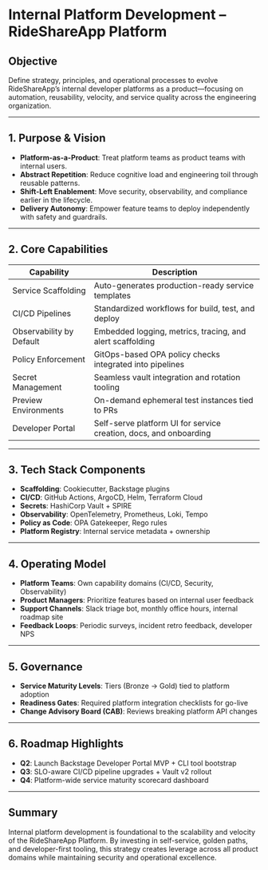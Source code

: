 # Internal Platform Development – RideShareApp Platform

## Objective
Define strategy, principles, and operational processes to evolve RideShareApp’s internal developer platforms as a product—focusing on automation, reusability, velocity, and service quality across the engineering organization.

---

## 1. Purpose & Vision
- **Platform-as-a-Product**: Treat platform teams as product teams with internal users.
- **Abstract Repetition**: Reduce cognitive load and engineering toil through reusable patterns.
- **Shift-Left Enablement**: Move security, observability, and compliance earlier in the lifecycle.
- **Delivery Autonomy**: Empower feature teams to deploy independently with safety and guardrails.

---

## 2. Core Capabilities
| Capability               | Description                                                           |
|--------------------------|-----------------------------------------------------------------------|
| Service Scaffolding      | Auto-generates production-ready service templates                     |
| CI/CD Pipelines          | Standardized workflows for build, test, and deploy                    |
| Observability by Default | Embedded logging, metrics, tracing, and alert scaffolding             |
| Policy Enforcement       | GitOps-based OPA policy checks integrated into pipelines              |
| Secret Management        | Seamless vault integration and rotation tooling                       |
| Preview Environments     | On-demand ephemeral test instances tied to PRs                        |
| Developer Portal         | Self-serve platform UI for service creation, docs, and onboarding     |

---

## 3. Tech Stack Components
- **Scaffolding**: Cookiecutter, Backstage plugins
- **CI/CD**: GitHub Actions, ArgoCD, Helm, Terraform Cloud
- **Secrets**: HashiCorp Vault + SPIRE
- **Observability**: OpenTelemetry, Prometheus, Loki, Tempo
- **Policy as Code**: OPA Gatekeeper, Rego rules
- **Platform Registry**: Internal service metadata + ownership

---

## 4. Operating Model
- **Platform Teams**: Own capability domains (CI/CD, Security, Observability)
- **Product Managers**: Prioritize features based on internal user feedback
- **Support Channels**: Slack triage bot, monthly office hours, internal roadmap site
- **Feedback Loops**: Periodic surveys, incident retro feedback, developer NPS

---

## 5. Governance
- **Service Maturity Levels**: Tiers (Bronze → Gold) tied to platform adoption
- **Readiness Gates**: Required platform integration checklists for go-live
- **Change Advisory Board (CAB)**: Reviews breaking platform API changes

---

## 6. Roadmap Highlights
- **Q2**: Launch Backstage Developer Portal MVP + CLI tool bootstrap
- **Q3**: SLO-aware CI/CD pipeline upgrades + Vault v2 rollout
- **Q4**: Platform-wide service maturity scorecard dashboard

---

## Summary
Internal platform development is foundational to the scalability and velocity of the RideShareApp Platform. By investing in self-service, golden paths, and developer-first tooling, this strategy creates leverage across all product domains while maintaining security and operational excellence.
